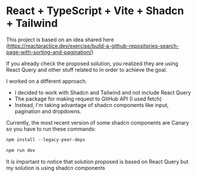 # React + TypeScript + Vite + Shadcn + Tailwind

This project is based on an idea shared here (https://reactpractice.dev/exercise/build-a-github-repositories-search-page-with-sorting-and-pagination/)

If you already check the proposed solution, you realized they are using React Query and other stuff related to in order to achieve the goal.

I worked on a different approach. 
- I decided to work with Shadcn and Tailwind and not include React Query
- The package for making request to GitHub API (I used fetch)
- Instead, I'm taking advantage of shadcn components like input, pagination and dropdowns.

Currently, the most recent version of some shadcn components are Canary so you have to run these commands:

```js
npm install --legacy-peer-deps

npm run dev
```

It is important to notice that solution proposed is based on React Query but my solution is using shadcn components
